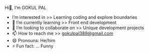 Hi👋,  I’m GOKUL PAL
- I’m interested in >> Learning coding and explore boundaries
- 🌱 I’m currently learning >> Front end development
- 💞️ I’m looking to collaborate on >> Unique development projects
- 📫 How to reach me >> gokulpal389@gmail.com
- 😄 Pronouns: He/him
- ⚡ Fun fact: ... Funny 

<!---
gokul8116/gokul8116 is a ✨ special ✨ repository because its `README.md` (this file) appears on your GitHub profile.
You can click the Preview link to take a look at your changes.
--->
